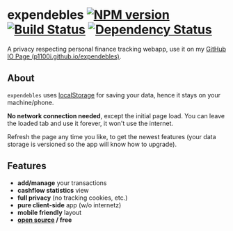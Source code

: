 # expendebles [![NPM version][npm-image]][npm-url] [![Build Status][travis-image]][travis-url] [![Dependency Status][daviddm-image]][daviddm-url]

A privacy respecting personal finance tracking webapp, use it on my [GitHub IO Page (p1100i.github.io/expendebles)][github-io].

## About
`expendebles` uses [localStorage][mozilla-localStorage] for saving your data, hence it stays on your machine/phone.

**No network connection needed**, except the initial page load. You can leave the loaded tab and use it forever, it won't use the internet.

Refresh the page any time you like, to get the newest features (your data storage is versioned so the app will know how to upgrade).

## Features
- <b>add/manage</b> your transactions
- <b>cashflow statistics</b> view
- <b>full privacy</b> (no tracking cookies, etc.)
- <b>pure client-side</b> app (w/o internetz)
- <b>mobile friendly</b> layout
- <b><a href="https://github.com/p1100i/expendebles">open source</a> / free</b>

[github-io]: https://p1100i.github.io/expendebles
[mozilla-localStorage]: https://developer.mozilla.org/en/docs/Web/API/Window/localStorage
[npm-image]: https://badge.fury.io/js/expendebles.svg
[npm-url]: https://npmjs.org/package/expendebles
[travis-image]: https://travis-ci.org/p1100i/expendebles.svg?branch=master
[travis-url]: https://travis-ci.org/p1100i/expendebles
[daviddm-image]: https://david-dm.org/p1100i/expendebles.svg?theme=shields.io
[daviddm-url]: https://david-dm.org/p1100i/expendebles
